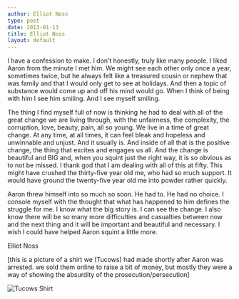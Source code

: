 ```yaml
---
author: Elliot Noss
type: post
date: 2013-01-13
title: Elliot Noss
layout: default
---
```

I have a confession to make. I don’t honestly, truly like many people. I liked Aaron from the minute I met him. We might see each other only once a year, sometimes twice, but he always felt like a treasured cousin or nephew that was family and that I would only get to see at holidays. And then a topic of substance would come up and off his mind would go. When I think of being with him I see him smiling. And I see myself smiling.

The thing I find myself full of now is thinking he had to deal with all of the great change we are living through, with the unfairness, the complexity, the corruption, love, beauty, pain, all so young. We live in a time of great change. At any time, at all times, it can feel bleak and hopeless and unwinnable and unjust. And it usually is. And inside of all that is the positive change, the thing that excites and engages us all. And the change is beautiful and BIG and, when you squint just the right way, it is so obvious as to not be missed. I thank god that I am dealing with all of this at fifty. This might have crushed the thirty-five year old me, who had so much support. It would have ground the twenty-five year old me into powder rather quickly.

Aaron threw himself into so much so soon. He had to. He had no choice. I console myself with the thought that what has happened to him defines the struggle for me. I know what the big story is. I can see the change. I also know there will be so many more difficulties and casualties between now and the next thing and it will be important and beautiful and necessary. I wish I could have helped Aaron squint a little more.

Elliot Noss

[this is a picture of a shirt we (Tucows) had made shortly after Aaron was arrested. we sold them online to raise a bit of money, but mostly they were a way of showing the absurdity of the prosecution/persecution]

![Tucows Shirt](http://media.tumblr.com/b37eb02e3d63b227b6e0cec2f7e880b4/tumblr_inline_mgko9a3ldG1rdkuyi.jpg)
